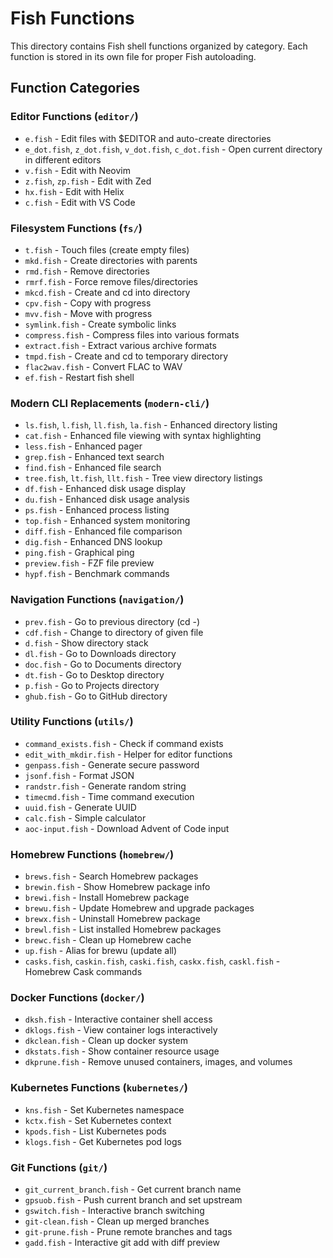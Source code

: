 # Fish Functions

This directory contains Fish shell functions organized by category. Each function is stored in its own file for proper Fish autoloading.

## Function Categories

### Editor Functions (`editor/`)
- `e.fish` - Edit files with $EDITOR and auto-create directories
- `e_dot.fish`, `z_dot.fish`, `v_dot.fish`, `c_dot.fish` - Open current directory in different editors
- `v.fish` - Edit with Neovim
- `z.fish`, `zp.fish` - Edit with Zed
- `hx.fish` - Edit with Helix
- `c.fish` - Edit with VS Code

### Filesystem Functions (`fs/`)
- `t.fish` - Touch files (create empty files)
- `mkd.fish` - Create directories with parents
- `rmd.fish` - Remove directories
- `rmrf.fish` - Force remove files/directories
- `mkcd.fish` - Create and cd into directory
- `cpv.fish` - Copy with progress
- `mvv.fish` - Move with progress
- `symlink.fish` - Create symbolic links
- `compress.fish` - Compress files into various formats
- `extract.fish` - Extract various archive formats
- `tmpd.fish` - Create and cd to temporary directory
- `flac2wav.fish` - Convert FLAC to WAV
- `ef.fish` - Restart fish shell

### Modern CLI Replacements (`modern-cli/`)
- `ls.fish`, `l.fish`, `ll.fish`, `la.fish` - Enhanced directory listing
- `cat.fish` - Enhanced file viewing with syntax highlighting
- `less.fish` - Enhanced pager
- `grep.fish` - Enhanced text search
- `find.fish` - Enhanced file search
- `tree.fish`, `lt.fish`, `llt.fish` - Tree view directory listings
- `df.fish` - Enhanced disk usage display
- `du.fish` - Enhanced disk usage analysis
- `ps.fish` - Enhanced process listing
- `top.fish` - Enhanced system monitoring
- `diff.fish` - Enhanced file comparison
- `dig.fish` - Enhanced DNS lookup
- `ping.fish` - Graphical ping
- `preview.fish` - FZF file preview
- `hypf.fish` - Benchmark commands

### Navigation Functions (`navigation/`)
- `prev.fish` - Go to previous directory (cd -)
- `cdf.fish` - Change to directory of given file
- `d.fish` - Show directory stack
- `dl.fish` - Go to Downloads directory
- `doc.fish` - Go to Documents directory
- `dt.fish` - Go to Desktop directory
- `p.fish` - Go to Projects directory
- `ghub.fish` - Go to GitHub directory

### Utility Functions (`utils/`)
- `command_exists.fish` - Check if command exists
- `edit_with_mkdir.fish` - Helper for editor functions
- `genpass.fish` - Generate secure password
- `jsonf.fish` - Format JSON
- `randstr.fish` - Generate random string
- `timecmd.fish` - Time command execution
- `uuid.fish` - Generate UUID
- `calc.fish` - Simple calculator
- `aoc-input.fish` - Download Advent of Code input

### Homebrew Functions (`homebrew/`)
- `brews.fish` - Search Homebrew packages
- `brewin.fish` - Show Homebrew package info
- `brewi.fish` - Install Homebrew package
- `brewu.fish` - Update Homebrew and upgrade packages
- `brewx.fish` - Uninstall Homebrew package
- `brewl.fish` - List installed Homebrew packages
- `brewc.fish` - Clean up Homebrew cache
- `up.fish` - Alias for brewu (update all)
- `casks.fish`, `caskin.fish`, `caski.fish`, `caskx.fish`, `caskl.fish` - Homebrew Cask commands

### Docker Functions (`docker/`)
- `dksh.fish` - Interactive container shell access
- `dklogs.fish` - View container logs interactively  
- `dkclean.fish` - Clean up docker system
- `dkstats.fish` - Show container resource usage
- `dkprune.fish` - Remove unused containers, images, and volumes

### Kubernetes Functions (`kubernetes/`)
- `kns.fish` - Set Kubernetes namespace
- `kctx.fish` - Set Kubernetes context
- `kpods.fish` - List Kubernetes pods
- `klogs.fish` - Get Kubernetes pod logs

### Git Functions (`git/`)
- `git_current_branch.fish` - Get current branch name
- `gpsuob.fish` - Push current branch and set upstream
- `gswitch.fish` - Interactive branch switching
- `git-clean.fish` - Clean up merged branches
- `git-prune.fish` - Prune remote branches and tags
- `gadd.fish` - Interactive git add with diff preview